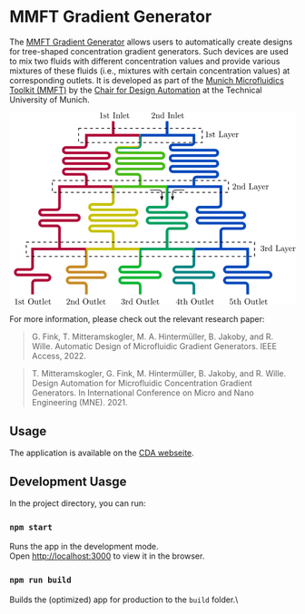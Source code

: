 # MMFT Gradient Generator
The [MMFT Gradient Generator](https://www.cda.cit.tum.de/research/microfluidics/gradient_generator/) allows users to automatically create designs for tree-shaped concentration gradient generators. Such devices are used to mix two fluids with different concentration values and provide various mixtures of these fluids (i.e., mixtures with certain concentration values) at corresponding outlets. It is developed as part of the [Munich Microfluidics Toolkit (MMFT)](https://www.cda.cit.tum.de/research/microfluidics/munich-microfluidics-toolkit/) by the [Chair for Design Automation](https://www.cda.cit.tum.de/) at the Technical University of Munich.

![Example Gradient Generator Design](img/mf-gradient-generator.png?raw=true)

For more information, please check out the relevant research paper:

> G. Fink, T. Mitteramskogler, M. A. Hintermüller, B. Jakoby, and R. Wille. Automatic Design of Microfluidic Gradient Generators. IEEE Access, 2022.

> T. Mitteramskogler, G. Fink, M. Hintermüller, B. Jakoby, and R. Wille. Design Automation for Microfluidic Concentration Gradient Generators. In International Conference on Micro and Nano Engineering (MNE). 2021.

## Usage

The application is available on the [CDA webseite](https://www.cda.cit.tum.de/app/gradient-generator/).

## Development Uasge

In the project directory, you can run:

### `npm start`

Runs the app in the development mode.\
Open [http://localhost:3000](http://localhost:3000) to view it in the browser.

### `npm run build`

Builds the (optimized) app for production to the `build` folder.\
